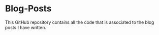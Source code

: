 # Blog-Posts
This GitHub repository contains all the code that is associated to the blog posts I have written.
